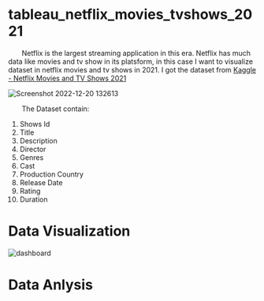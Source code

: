 # tableau_netflix_movies_tvshows_2021

&nbsp;&nbsp;&nbsp;&nbsp;&nbsp;&nbsp; Netflix is the largest streaming application in this era. Netflix has much data like movies and tv show in its platsform, in this case I want to visualize dataset in netflix movies and tv shows in 2021. I got the dataset from [Kaggle - Netflix Movies and TV Shows 2021](https://www.kaggle.com/datasets/satpreetmakhija/netflix-movies-and-tv-shows-2021)

![Screenshot 2022-12-20 132613](https://user-images.githubusercontent.com/91602612/208590468-9ad747bd-ab77-4755-843c-c499aa25e3cb.png)

&nbsp;&nbsp;&nbsp;&nbsp;&nbsp;&nbsp; The Dataset contain:
1. Shows Id
2. Title
3. Description
4. Director 
5. Genres 
6. Cast
7. Production Country
8. Release Date
9. Rating
10. Duration

# Data Visualization

![dashboard](https://user-images.githubusercontent.com/91602612/208590529-7393eba3-326c-4911-ab56-c0ec28d85454.png)

# Data Anlysis

